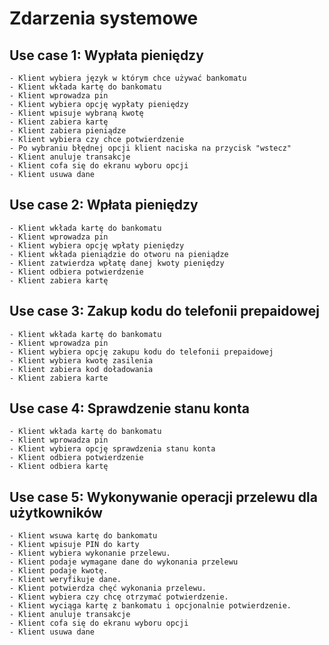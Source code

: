 Zdarzenia systemowe
===================

Use case 1: Wypłata pieniędzy
-----------------
    - Klient wybiera język w którym chce używać bankomatu
	- Klient wkłada kartę do bankomatu
	- Klient wprowadza pin
	- Klient wybiera opcję wypłaty pieniędzy
	- Klient wpisuje wybraną kwotę
	- Klient zabiera kartę
	- Klient zabiera pieniądze
	- Klient wybiera czy chce potwierdzenie
	- Po wybraniu błędnej opcji klient naciska na przycisk "wstecz"
	- Klient anuluje transakcje
    - Klient cofa się do ekranu wyboru opcji
    - Klient usuwa dane
  
Use case 2: Wpłata pieniędzy
-----------------
	- Klient wkłada kartę do bankomatu
	- Klient wprowadza pin
	- Klient wybiera opcję wpłaty pieniędzy
	- Klient wkłada pieniądzie do otworu na pieniądze
	- Klient zatwierdza wpłatę danej kwoty pieniędzy
	- Klient odbiera potwierdzenie
	- Klient zabiera kartę
	
Use case 3: Zakup kodu do telefonii prepaidowej
-----------------
	- Klient wkłada kartę do bankomatu
	- Klient wprowadza pin
	- Klient wybiera opcję zakupu kodu do telefonii prepaidowej
	- Klient wybiera kwotę zasilenia
	- Klient zabiera kod doładowania
	- Klient zabiera karte

Use case 4: Sprawdzenie stanu konta
-----------------
	- Klient wkłada kartę do bankomatu
	- Klient wprowadza pin
	- Klient wybiera opcję sprawdzenia stanu konta
	- Klient odbiera potwierdzenie
	- Klient odbiera kartę
    
Use case 5: Wykonywanie operacji przelewu dla użytkowników
-----------------

    - Klient wsuwa kartę do bankomatu
    - Klient wpisuje PIN do karty
    - Klient wybiera wykonanie przelewu.
    - Klient podaje wymagane dane do wykonania przelewu 
    - Klient podaje kwotę.
    - Klient weryfikuje dane.
    - Klient potwierdza chęć wykonania przelewu.
    - Klient wybiera czy chcę otrzymać potwierdzenie.
    - Klient wyciąga kartę z bankomatu i opcjonalnie potwierdzenie.
    - Klient anuluje transakcje
    - Klient cofa się do ekranu wyboru opcji
    - Klient usuwa dane
